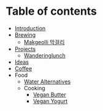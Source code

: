 # Table of contents

- [Introduction](README.md)
- [Brewing](brewing/brewing.md)
  - [Makgeolli 막걸리](brewing/makgeolli.md)
- [Projects](projects/projects.md)
  - [Wanderinglunch](projects/wanderinglunch.md)
- [Ideas](ideas/ideas.md)
- [Coffee](coffee/coffee.md)
- Food
  - [Water Alternatives](food/water-alternatives.md)
  - Cooking
    - [Vegan Butter](/food/cooking/vegan-butter.md)
    - [Vegan Yogurt](/food/cooking/vegan-yogurt.md)
